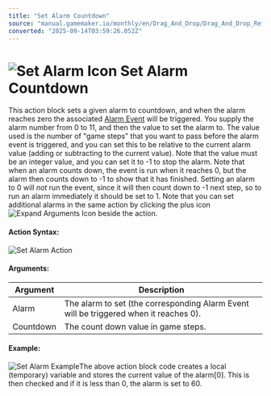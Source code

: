 ```yaml
---
title: "Set Alarm Countdown"
source: "manual.gamemaker.io/monthly/en/Drag_And_Drop/Drag_And_Drop_Reference/Instance/Set_Alarm.htm"
converted: "2025-09-14T03:59:26.052Z"
---
```


# ![Set Alarm Icon](../../../assets/Images/Scripting_Reference/Drag_And_Drop/Reference/Instance/i_Instance_Set_Alarm.png) Set Alarm Countdown

This action block sets a given alarm to countdown, and when the alarm reaches zero the associated [Alarm Event](../../../The_Asset_Editors/Object_Properties/Object_Events.md) will be triggered. You supply the alarm number from 0 to 11, and then the value to set the alarm to. The value used is the number of "game steps" that you want to pass before the alarm event is triggered, and you can set this to be relative to the current alarm value (adding or subtracting to the current value). Note that the value must be an integer value, and you can set it to -1 to stop the alarm. Note that when an alarm counts down, the event is run when it reaches 0, but the alarm then counts down to -1 to show that it has finished. Setting an alarm to 0 will _not_ run the event, since it will then count down to -1 next step, so to run an alarm immediately it should be set to 1. Note that you can set additional alarms in the same action by clicking the plus icon ![Expand Arguments Icon](../../../assets/Images/Scripting_Reference/Drag_And_Drop/Reference/Icon_Expand_Arguments.png) beside the action.

#### Action Syntax:

![Set Alarm Action](../../../assets/Images/Scripting_Reference/Drag_And_Drop/Reference/Instance/a_Instance_Set_Alarm.png)

#### Arguments:

| Argument | Description |
| --- | --- |
| Alarm | The alarm to set (the corresponding Alarm Event will be triggered when it reaches 0). |
| Countdown | The count down value in game steps. |

#### Example:

![Set Alarm Example](../../../assets/Images/Scripting_Reference/Drag_And_Drop/Reference/Instance/a_Instance_Set_Alarm.png)The above action block code creates a local (temporary) variable and stores the current value of the alarm\[0\]. This is then checked and if it is less than 0, the alarm is set to 60.